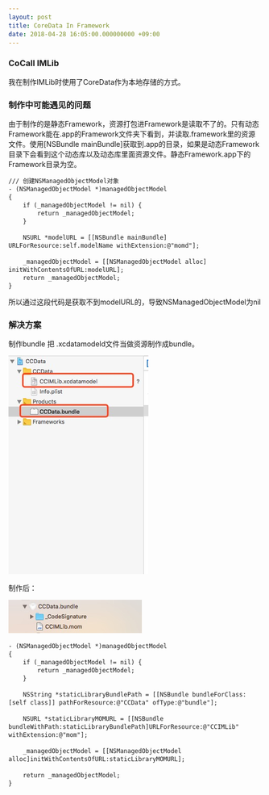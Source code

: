 ```yaml
---
layout: post
title: CoreData In Framework
date: 2018-04-28 16:05:00.000000000 +09:00
---
```






### CoCall IMLib
我在制作IMLib时使用了CoreData作为本地存储的方式。

### 制作中可能遇见的问题

由于制作的是静态Framework，资源打包进Framework是读取不了的。只有动态Framework能在.app的Framework文件夹下看到，并读取.framework里的资源文件。使用[NSBundle mainBundle]获取到.app的目录，如果是动态Framework目录下会看到这个动态库以及动态库里面资源文件。静态Framework.app下的Framework目录为空。


```
/// 创建NSManagedObjectModel对象
- (NSManagedObjectModel *)managedObjectModel
{
    if (_managedObjectModel != nil) {
		return _managedObjectModel;
	}
    
    NSURL *modelURL = [[NSBundle mainBundle] URLForResource:self.modelName withExtension:@"momd"];

    _managedObjectModel = [[NSManagedObjectModel alloc] initWithContentsOfURL:modelURL];
    return _managedObjectModel;
}
```

所以通过这段代码是获取不到modelURL的，导致NSManagedObjectModel为nil

### 解决方案
制作bundle  把 .xcdatamodeld文件当做资源制作成bundle。

![](/assets/images/2018/CCData.jpg)

制作后：


![](/assets/images/2018/bundle.jpg)


```
- (NSManagedObjectModel *)managedObjectModel
{
    if (_managedObjectModel != nil) {
		return _managedObjectModel;
	}
    
    NSString *staticLibraryBundlePath = [[NSBundle bundleForClass:[self class]] pathForResource:@"CCData" ofType:@"bundle"];
    
    NSURL *staticLibraryMOMURL = [[NSBundle bundleWithPath:staticLibraryBundlePath]URLForResource:@"CCIMLib" withExtension:@"mom"];
    
    _managedObjectModel = [[NSManagedObjectModel alloc]initWithContentsOfURL:staticLibraryMOMURL];
    
    return _managedObjectModel;
}
```

  